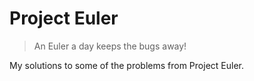 # Project Euler

> An Euler a day keeps the bugs away!

My solutions to some of the problems from Project Euler.
